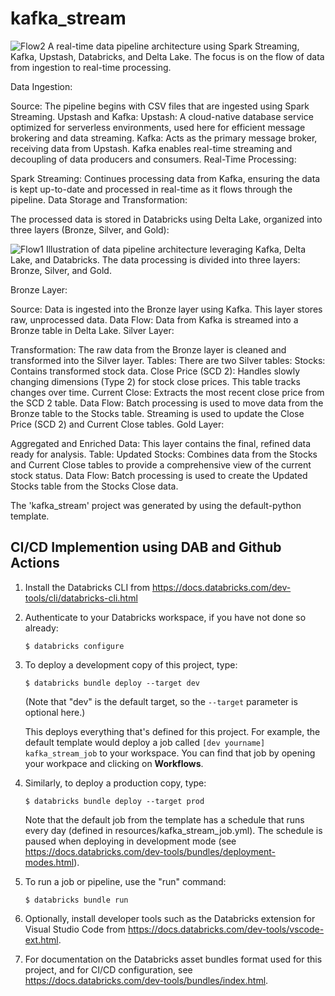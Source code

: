 # kafka_stream
![Flow2](https://github.com/user-attachments/assets/e83d471e-f691-48db-a270-2d08e286a32a)
A real-time data pipeline architecture using Spark Streaming, Kafka, Upstash, Databricks, and Delta Lake. The focus is on the flow of data from ingestion to real-time processing.

Data Ingestion:

Source: The pipeline begins with CSV files that are ingested using Spark Streaming.
Upstash and Kafka:
Upstash: A cloud-native database service optimized for serverless environments, used here for efficient message brokering and data streaming.
Kafka: Acts as the primary message broker, receiving data from Upstash. Kafka enables real-time streaming and decoupling of data producers and consumers.
Real-Time Processing:

Spark Streaming: Continues processing data from Kafka, ensuring the data is kept up-to-date and processed in real-time as it flows through the pipeline.
Data Storage and Transformation:

The processed data is stored in Databricks using Delta Lake, organized into three layers (Bronze, Silver, and Gold):

![Flow1](https://github.com/user-attachments/assets/e96cec11-a114-4166-91af-b26181a2f8af)
Illustration of data pipeline architecture leveraging Kafka, Delta Lake, and Databricks. The data processing is divided into three layers: Bronze, Silver, and Gold.

Bronze Layer:

Source: Data is ingested into the Bronze layer using Kafka. This layer stores raw, unprocessed data.
Data Flow: Data from Kafka is streamed into a Bronze table in Delta Lake.
Silver Layer:

Transformation: The raw data from the Bronze layer is cleaned and transformed into the Silver layer.
Tables: There are two Silver tables:
Stocks: Contains transformed stock data.
Close Price (SCD 2): Handles slowly changing dimensions (Type 2) for stock close prices. This table tracks changes over time.
Current Close: Extracts the most recent close price from the SCD 2 table.
Data Flow:
Batch processing is used to move data from the Bronze table to the Stocks table.
Streaming is used to update the Close Price (SCD 2) and Current Close tables.
Gold Layer:

Aggregated and Enriched Data: This layer contains the final, refined data ready for analysis.
Table:
Updated Stocks: Combines data from the Stocks and Current Close tables to provide a comprehensive view of the current stock status.
Data Flow: Batch processing is used to create the Updated Stocks table from the Stocks Close data.




The 'kafka_stream' project was generated by using the default-python template.

## CI/CD Implemention using DAB and Github Actions

1. Install the Databricks CLI from https://docs.databricks.com/dev-tools/cli/databricks-cli.html

2. Authenticate to your Databricks workspace, if you have not done so already:
    ```
    $ databricks configure
    ```

3. To deploy a development copy of this project, type:
    ```
    $ databricks bundle deploy --target dev
    ```
    (Note that "dev" is the default target, so the `--target` parameter
    is optional here.)

    This deploys everything that's defined for this project.
    For example, the default template would deploy a job called
    `[dev yourname] kafka_stream_job` to your workspace.
    You can find that job by opening your workpace and clicking on **Workflows**.

4. Similarly, to deploy a production copy, type:
   ```
   $ databricks bundle deploy --target prod
   ```

   Note that the default job from the template has a schedule that runs every day
   (defined in resources/kafka_stream_job.yml). The schedule
   is paused when deploying in development mode (see
   https://docs.databricks.com/dev-tools/bundles/deployment-modes.html).

5. To run a job or pipeline, use the "run" command:
   ```
   $ databricks bundle run
   ```

6. Optionally, install developer tools such as the Databricks extension for Visual Studio Code from
   https://docs.databricks.com/dev-tools/vscode-ext.html.

7. For documentation on the Databricks asset bundles format used
   for this project, and for CI/CD configuration, see
   https://docs.databricks.com/dev-tools/bundles/index.html.
